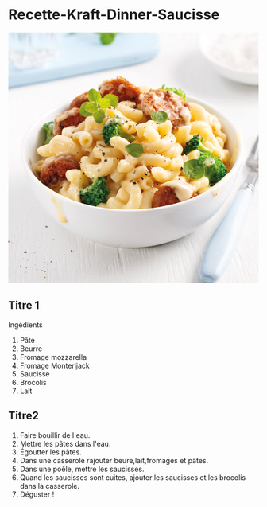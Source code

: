 # Recette-Kraft-Dinner-Saucisse


![Macaroni](medias/macaroni.jpg)

## Titre 1
Ingédients


1. Pâte
2. Beurre
3. Fromage mozzarella
4. Fromage Monterijack
5. Saucisse
6. Brocolis
7. Lait

## Titre2
1. Faire bouillir de l'eau.
2. Mettre les pâtes dans l'eau.
3. Égoutter les pâtes.
4. Dans une casserole rajouter beure,lait,fromages et pâtes.
5. Dans une poêle, mettre les saucisses.
6. Quand les saucisses sont cuites, ajouter les saucisses et les brocolis dans la casserole.
7. Déguster !

